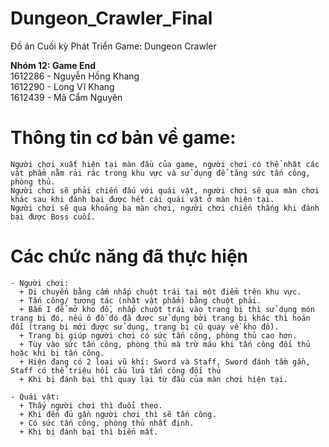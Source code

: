 # Dungeon_Crawler_Final
Đồ án Cuối kỳ Phát Triển Game: Dungeon Crawler

 **Nhóm 12: Game End**  
      1612286 - Nguyễn Hồng Khang   
      1612290 - Long Vĩ Khang   
      1612439 - Mã Cẩm Nguyên   

# Thông tin cơ bản về game:

    Người chơi xuất hiện tại màn đầu của game, người chơi có thể nhặt các vật phẩm nằm rải rác trong khu vực và sử dụng để tăng sức tấn công, phòng thủ.
    Người chơi sẽ phải chiến đấu với quái vật, người chơi sẽ qua màn chơi khác sau khi đánh bại được hết cái quái vật ở màn hiện tại.
    Người chơi sẽ qua khoảng ba màn chơi, người chơi chiến thắng khi đánh bại được Boss cuối.

# Các chức năng đã thực hiện

    - Người chơi:   
      + Di chuyển bằng cấm nhấp chuột trái tại một điểm trên khu vực.
      + Tấn công/ tương tác (nhặt vật phẩm) bằng chuột phải.
      + Bấm I để mở kho đồ, nhấp chuột trái vào trang bị thì sử dụng món trang bị đó, nếu ô đồ đó đã được sử dụng bởi trang bị khác thì hoán đổi (trang bị mới được sử dụng, trang bị cũ quay về kho đồ).
      + Trang bị giúp người chơi có sức tấn công, phòng thủ cao hơn.
      + Tùy vào sức tấn công, phòng thủ mà trừ máu khi tấn công đối thủ hoặc khi bị tấn công.
      + Hiện đang có 2 loại vũ khí: Sword và Staff, Sword đánh tầm gần, Staff có thể triệu hồi cầu lửa tấn công đối thủ
      + Khi bị đánh bại thì quay lại từ đầu của màn chơi hiện tại.
      
    - Quái vật:
      + Thấy người chơi thì đuổi theo.
      + Khi đến đủ gần người chơi thì sẽ tấn công.
      + Có sức tấn công, phòng thủ nhất định.
      + Khi bị đánh bại thì biến mất.
